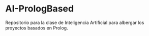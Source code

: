 # AI-PrologBased
Repositorio para la clase de Inteligencia Artificial para albergar los proyectos basados en Prolog.
